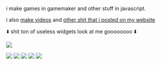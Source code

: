 i make games in gamemaker and other stuff in javascript.

i also [make videos](https://youtube.com/stuarttmcoded) and [other shit that i posted on my website](https://mcoded.xyz/downloads.html)

⬇️ shit ton of useless widgets look at me goooooooo ⬇️

![](https://discord.c99.nl/widget/theme-1/284804878604435476.png)

![](https://github-profile-summary-cards.vercel.app/api/cards/profile-details?username=RealMCoded&theme=github_dark)
![](https://github-profile-summary-cards.vercel.app/api/cards/repos-per-language?username=RealMCoded&theme=github_dark) ![](https://github-profile-summary-cards.vercel.app/api/cards/most-commit-language?username=RealMCoded&theme=github_dark)
![](https://github-profile-summary-cards.vercel.app/api/cards/stats?username=RealMCoded&theme=github_dark) ![](https://github-profile-summary-cards.vercel.app/api/cards/productive-time?username=RealMCoded&theme=github_dark)
